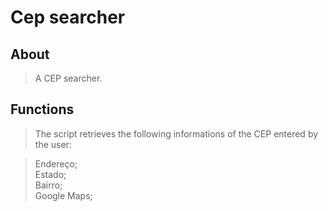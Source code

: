 # Cep searcher

## About
> A CEP searcher.

## Functions
> The script retrieves the following informations of the CEP entered by the user:

> Endereço; <br/>
> Estado; <br/>
> Bairro; <br/>
> Google Maps; <br/>
